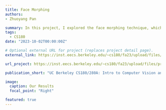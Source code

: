 ```yaml
---
title: Face Morphing
authors:
- Zhuoyang Pan

summary: In this project, I explored the face morphing technique, which is a technique that transforms one face into another. I made a face morphing video of the IMM face dataset and built an interactive face morphing tool.
tags:
  - CS180
date: "2023-10-02T00:00:00Z"

# Optional external URL for project (replaces project detail page).
external_link: https://inst.eecs.berkeley.edu/~cs180/fa23/upload/files/proj3/panzhy/

url_project: https://inst.eecs.berkeley.edu/~cs180/fa23/upload/files/proj3/panzhy/

publication_short: "UC Berkeley CS180/280A: Intro to Computer Vision and Computational Photography Project #3"

image:
  caption: Our Results
  focal_point: "Right"

featured: true
---
```


